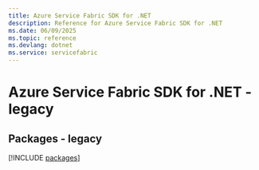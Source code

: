 ```yaml
---
title: Azure Service Fabric SDK for .NET
description: Reference for Azure Service Fabric SDK for .NET
ms.date: 06/09/2025
ms.topic: reference
ms.devlang: dotnet
ms.service: servicefabric
---
```

# Azure Service Fabric SDK for .NET - legacy
## Packages - legacy
[!INCLUDE [packages](service-fabric-index.md)]